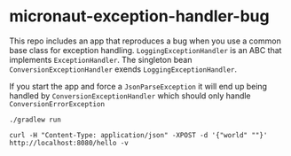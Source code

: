 # micronaut-exception-handler-bug

This repo includes an app that reproduces a bug when you use a common base class for exception handling. 
`LoggingExceptionHandler` is an ABC that implements `ExceptionHandler`. The singleton bean `ConversionExceptionHandler` 
exends `LoggingExceptionHandler`.

If you start the app and force a `JsonParseException` it will end up being handled by `ConversionExceptionHandler` which should
only handle `ConversionErrorException`

```
./gradlew run
```

```
curl -H "Content-Type: application/json" -XPOST -d '{"world" ""}' http://localhost:8080/hello -v
```
